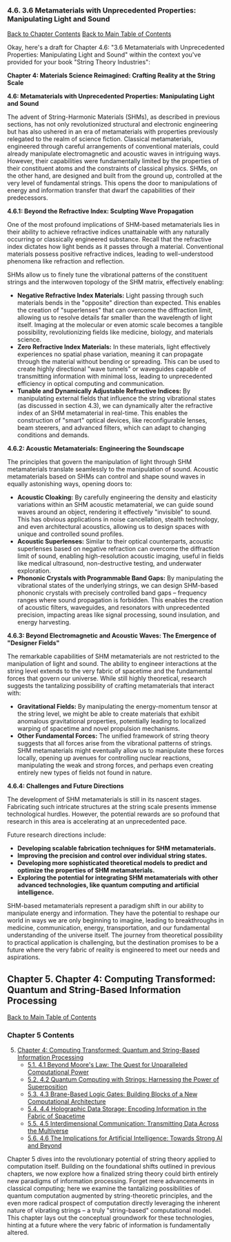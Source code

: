 ### 4.6. 3.6 Metamaterials with Unprecedented Properties: Manipulating Light and Sound

[Back to Chapter Contents](#chapter-4-contents)
[Back to Main Table of Contents](#table-of-contents)

Okay, here's a draft for Chapter 4.6: "3.6 Metamaterials with Unprecedented Properties: Manipulating Light and Sound" within the context you've provided for your book "String Theory Industries":

**Chapter 4: Materials Science Reimagined: Crafting Reality at the String Scale**

**4.6: Metamaterials with Unprecedented Properties: Manipulating Light and Sound**

The advent of String-Harmonic Materials (SHMs), as described in previous sections, has not only revolutionized structural and electronic engineering but has also ushered in an era of metamaterials with properties previously relegated to the realm of science fiction. Classical metamaterials, engineered through careful arrangements of conventional materials, could already manipulate electromagnetic and acoustic waves in intriguing ways. However, their capabilities were fundamentally limited by the properties of their constituent atoms and the constraints of classical physics. SHMs, on the other hand, are designed and built from the ground up, controlled at the very level of fundamental strings. This opens the door to manipulations of energy and information transfer that dwarf the capabilities of their predecessors.

**4.6.1: Beyond the Refractive Index: Sculpting Wave Propagation**

One of the most profound implications of SHM-based metamaterials lies in their ability to achieve refractive indices unattainable with any naturally occurring or classically engineered substance. Recall that the refractive index dictates how light bends as it passes through a material. Conventional materials possess positive refractive indices, leading to well-understood phenomena like refraction and reflection.

SHMs allow us to finely tune the vibrational patterns of the constituent strings and the interwoven topology of the SHM matrix, effectively enabling:

*   **Negative Refractive Index Materials:** Light passing through such materials bends in the "opposite" direction than expected. This enables the creation of "superlenses" that can overcome the diffraction limit, allowing us to resolve details far smaller than the wavelength of light itself. Imaging at the molecular or even atomic scale becomes a tangible possibility, revolutionizing fields like medicine, biology, and materials science.
*   **Zero Refractive Index Materials:** In these materials, light effectively experiences no spatial phase variation, meaning it can propagate through the material without bending or spreading. This can be used to create highly directional "wave tunnels" or waveguides capable of transmitting information with minimal loss, leading to unprecedented efficiency in optical computing and communication.
*   **Tunable and Dynamically Adjustable Refractive Indices:**  By manipulating external fields that influence the string vibrational states (as discussed in section 4.3), we can dynamically alter the refractive index of an SHM metamaterial in real-time. This enables the construction of "smart" optical devices, like reconfigurable lenses, beam steerers, and advanced filters, which can adapt to changing conditions and demands.

**4.6.2: Acoustic Metamaterials: Engineering the Soundscape**

The principles that govern the manipulation of light through SHM metamaterials translate seamlessly to the manipulation of sound. Acoustic metamaterials based on SHMs can control and shape sound waves in equally astonishing ways, opening doors to:

*   **Acoustic Cloaking:** By carefully engineering the density and elasticity variations within an SHM acoustic metamaterial, we can guide sound waves around an object, rendering it effectively "invisible" to sound. This has obvious applications in noise cancellation, stealth technology, and even architectural acoustics, allowing us to design spaces with unique and controlled sound profiles.
*   **Acoustic Superlenses:** Similar to their optical counterparts, acoustic superlenses based on negative refraction can overcome the diffraction limit of sound, enabling high-resolution acoustic imaging, useful in fields like medical ultrasound, non-destructive testing, and underwater exploration.
*   **Phononic Crystals with Programmable Band Gaps:** By manipulating the vibrational states of the underlying strings, we can design SHM-based phononic crystals with precisely controlled band gaps – frequency ranges where sound propagation is forbidden. This enables the creation of acoustic filters, waveguides, and resonators with unprecedented precision, impacting areas like signal processing, sound insulation, and energy harvesting.

**4.6.3:  Beyond Electromagnetic and Acoustic Waves: The Emergence of "Designer Fields"**

The remarkable capabilities of SHM metamaterials are not restricted to the manipulation of light and sound. The ability to engineer interactions at the string level extends to the very fabric of spacetime and the fundamental forces that govern our universe. While still highly theoretical, research suggests the tantalizing possibility of crafting metamaterials that interact with:

*   **Gravitational Fields:** By manipulating the energy-momentum tensor at the string level, we might be able to create materials that exhibit anomalous gravitational properties, potentially leading to localized warping of spacetime and novel propulsion mechanisms.
*   **Other Fundamental Forces:** The unified framework of string theory suggests that all forces arise from the vibrational patterns of strings. SHM metamaterials might eventually allow us to manipulate these forces locally, opening up avenues for controlling nuclear reactions, manipulating the weak and strong forces, and perhaps even creating entirely new types of fields not found in nature.

**4.6.4: Challenges and Future Directions**

The development of SHM metamaterials is still in its nascent stages. Fabricating such intricate structures at the string scale presents immense technological hurdles. However, the potential rewards are so profound that research in this area is accelerating at an unprecedented pace.

Future research directions include:

*   **Developing scalable fabrication techniques for SHM metamaterials.**
*   **Improving the precision and control over individual string states.**
*   **Developing more sophisticated theoretical models to predict and optimize the properties of SHM metamaterials.**
*   **Exploring the potential for integrating SHM metamaterials with other advanced technologies, like quantum computing and artificial intelligence.**

SHM-based metamaterials represent a paradigm shift in our ability to manipulate energy and information. They have the potential to reshape our world in ways we are only beginning to imagine, leading to breakthroughs in medicine, communication, energy, transportation, and our fundamental understanding of the universe itself. The journey from theoretical possibility to practical application is challenging, but the destination promises to be a future where the very fabric of reality is engineered to meet our needs and aspirations.


<a id='chapter-5'></a>

## Chapter 5. Chapter 4: Computing Transformed: Quantum and String-Based Information Processing

<a id='chapter-5-contents'></a>

[Back to Main Table of Contents](#table-of-contents)

### Chapter 5 Contents

5. [Chapter 4: Computing Transformed: Quantum and String-Based Information Processing](#chapter-5)
    * [5.1. 4.1 Beyond Moore's Law: The Quest for Unparalleled Computational Power](#chapter-5-1)
    * [5.2. 4.2 Quantum Computing with Strings: Harnessing the Power of Superposition](#chapter-5-2)
    * [5.3. 4.3 Brane-Based Logic Gates: Building Blocks of a New Computational Architecture](#chapter-5-3)
    * [5.4. 4.4 Holographic Data Storage: Encoding Information in the Fabric of Spacetime](#chapter-5-4)
    * [5.5. 4.5 Interdimensional Communication: Transmitting Data Across the Multiverse](#chapter-5-5)
    * [5.6. 4.6 The Implications for Artificial Intelligence: Towards Strong AI and Beyond](#chapter-5-6)

Chapter 5 dives into the revolutionary potential of string theory applied to computation itself. Building on the foundational shifts outlined in previous chapters, we now explore how a finalized string theory could birth entirely new paradigms of information processing. Forget mere advancements in classical computing; here we examine the tantalizing possibilities of quantum computation augmented by string-theoretic principles, and the even more radical prospect of computation directly leveraging the inherent nature of vibrating strings – a truly "string-based" computational model. This chapter lays out the conceptual groundwork for these technologies, hinting at a future where the very fabric of information is fundamentally altered.


<a id='chapter-5-1'></a>

